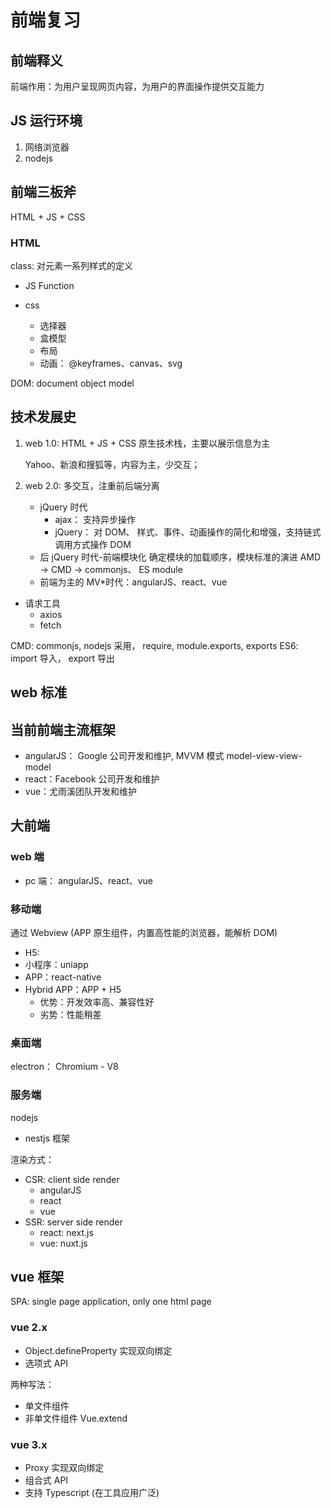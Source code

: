 # 前端复习

## 前端释义

前端作用：为用户呈现网页内容，为用户的界面操作提供交互能力

## JS 运行环境

1. 网络浏览器
2. nodejs

## 前端三板斧

HTML + JS + CSS

### HTML

class: 对元素一系列样式的定义

- JS
  Function

- css
  - 选择器
  - 盒模型
  - 布局
  - 动画： @keyframes、canvas、svg

DOM: document object model

## 技术发展史

1. web 1.0: HTML + JS + CSS 原生技术栈，主要以展示信息为主

   Yahoo、新浪和搜狐等，内容为主，少交互；

2. web 2.0: 多交互，注重前后端分离
   - jQuery 时代
     - ajax： 支持异步操作
     - jQuery： 对 DOM、 样式、事件、动画操作的简化和增强，支持链式调用方式操作 DOM
   - 后 jQuery 时代-前端模块化
     确定模块的加载顺序，模块标准的演进 AMD -> CMD -> commonjs、 ES module
   - 前端为主的 MV\*时代：angularJS、react、vue

- 请求工具
  - axios
  - fetch

CMD: commonjs, nodejs 采用， require, module.exports, exports
ES6: import 导入， export 导出

## web 标准

## 当前前端主流框架

- angularJS： Google 公司开发和维护, MVVM 模式 model-view-view-model
- react：Facebook 公司开发和维护
- vue：尤雨溪团队开发和维护

## 大前端

### web 端

- pc 端： angularJS、react、vue

### 移动端

通过 Webview (APP 原生组件，内置高性能的浏览器，能解析 DOM)

- H5:
- 小程序：uniapp
- APP：react-native
- Hybrid APP：APP + H5
  - 优势：开发效率高、兼容性好
  - 劣势：性能稍差

### 桌面端

electron： Chromium - V8

### 服务端

nodejs

- nestjs 框架

渲染方式：

- CSR: client side render
  - angularJS
  - react
  - vue
- SSR: server side render
  - react: next.js
  - vue: nuxt.js

## vue 框架

SPA: single page application, only one html page

### vue 2.x

- Object.defineProperty 实现双向绑定
- 选项式 API

两种写法：

- 单文件组件
- 非单文件组件 Vue.extend

### vue 3.x

- Proxy 实现双向绑定
- 组合式 API
- 支持 Typescript (在工具应用广泛)
